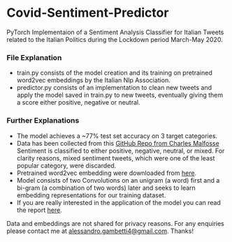 # Covid-Sentiment-Predictor

PyTorch Implementaion of a Sentiment Analysis Classifier for Italian Tweets related to the Italian Politics during the Lockdown period March-May 2020.

<h3> File Explanation </h3> 
<ul> 
  <li> train.py consists of the model creation and its training on pretrained word2vec embeddings by the Italian Nlp Association.</li> 
  <li> predictor.py consists of an implementation to clean new tweets and apply the model saved in train.py to new tweets, eventually giving them a score either positive, negative or neutral. </li> 
</ul>


<h3> Further Explanations </h3> 
<ul> 
  <li> The model achieves a ~77% test set accuracy on 3 target categories. </li>
  <li> Data has been collected from this <a href = "https://github.com/charlesmalafosse/open-dataset-for-sentiment-analysis"> GitHub Repo from Charles Malfosse </a>
    Sentiment is classified to either positive, negative, neutral, or mixed. For clarity reasons, mixed sentiment tweets, which were one of the least popular category, were discarded.
  <li> Pretrained word2vec embedding were downloaded from <a href = "http://www.italianlp.it/resources/italian-word-embeddings/"> here</a>.</li>
  <li> Model consists of two Convolutions on an unigram (a word) first and a bi-gram (a combination of two words) later and seeks to learn embedding representations for our training dataset. </li> 
  <li> If you are really interested in the application of the model you can read the report <a href = "https://drive.google.com/file/d/1iEAgCbi5aXCOJaIm0WMTb10Qov8pgCE3/view?usp=sharing"> here</a>. </li>
</ul>

Data and embeddings are not shared for privacy reasons. For any enquiries please contact me at alessandro.gambetti4@gmail.com. Thanks!
